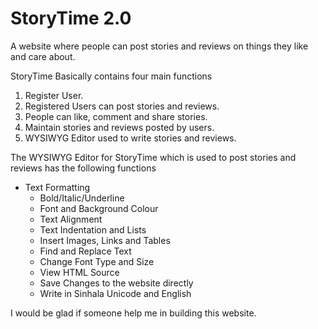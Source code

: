 # StoryTime 2.0
A website where people can post stories and reviews on things they like and care about.

StoryTime Basically contains four main functions
  1. Register User.
  2. Registered Users can post stories and reviews.
  3. People can like, comment and share stories.
  4. Maintain stories and reviews posted by users.
  5. WYSIWYG Editor used to write stories and reviews.
  
The WYSIWYG Editor for StoryTime which is used to post stories and reviews has the following functions
  - Text Formatting
    - Bold/Italic/Underline
    - Font and Background Colour
    - Text Alignment
    - Text Indentation and Lists
    - Insert Images, Links and Tables
    - Find and Replace Text
    - Change Font Type and Size
    - View HTML Source
    - Save Changes to the website directly
    - Write in Sinhala Unicode and English

I would be glad if someone help me in building this website.
